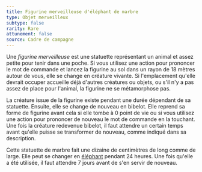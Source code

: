 ```yaml
---
title: Figurine merveilleuse d'éléphant de marbre
type: Objet merveilleux
subtype: false
rarity: Rare
attunement: false
source: Cadre de campagne
---
```

Une _figurine merveilleuse_ est une statuette représentant un animal et assez petite pour tenir dans une poche. Si vous utilisez une action pour prononcer le mot de commande et lancez la figurine au sol dans un rayon de 18 mètres autour de vous, elle se change en créature vivante. Si l'emplacement qu'elle devrait occuper accueille déjà d'autres créatures ou objets, ou s'il n'y a pas assez de place pour l'animal, la figurine ne se métamorphose pas.

La créature issue de la figurine existe pendant une durée dépendant de sa statuette. Ensuite, elle se change de nouveau en bibelot. Elle reprend sa forme de figurine avant cela si elle tombe à 0 point de vie ou si vous utilisez une action pour prononcer de nouveau le mot de commande en la touchant. Une fois la créature redevenue bibelot, il faut attendre un certain temps avant qu'elle puisse se transformer de nouveau, comme indiqué dans sa description.

Cette statuette de marbre fait une dizaine de centimètres de long comme de large. Elle peut se changer en [éléphant](/bestiaire/elephant/) pendant 24 heures. Une fois qu'elle a été utilisée, il faut attendre 7 jours avant de s'en servir de nouveau.
